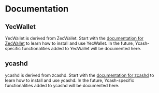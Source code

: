 # Documentation

## YecWallet

YecWallet is derived from ZecWallet. Start with the [documentation for
ZecWallet](https://docs.zecwallet.co/) to learn how to install and use YecWallet. In the future, Ycash-specific
functionalities added to YecWallet will be documented here.

## ycashd

ycashd is derived from zcashd. Start with the [documentation for zcashd](https://zcash.readthedocs.io/en/latest/rtd_pages/user_guide.html) to learn how to install and use ycashd. In the
future, Ycash-specific functionalities added to ycashd will be documented here. 
